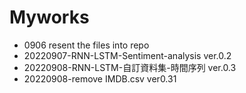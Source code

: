 # Myworks
- 0906 resent the files into repo
- 20220907-RNN-LSTM-Sentiment-analysis ver.0.2
- 20220908-RNN-LSTM-自訂資料集-時間序列 ver.0.3
- 20220908-remove IMDB.csv ver0.31